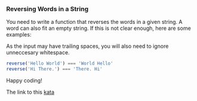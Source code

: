 ### Reversing Words in a String

You need to write a function that reverses the words in a given string. A word can also fit an empty string. If this is not clear enough, here are some examples:

As the input may have trailing spaces, you will also need to ignore unneccesary whitespace.
```javascript
reverse('Hello World') === 'World Hello'
reverse('Hi There.') === 'There. Hi'
```
Happy coding!  

The link to this [kata](https://www.codewars.com/kata/reversing-words-in-a-string/javascript)
